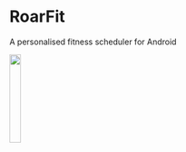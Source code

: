 # RoarFit
A personalised fitness scheduler for Android

<img src="../dev/app/src/main/ic_launcher-web.png" width="20%">
